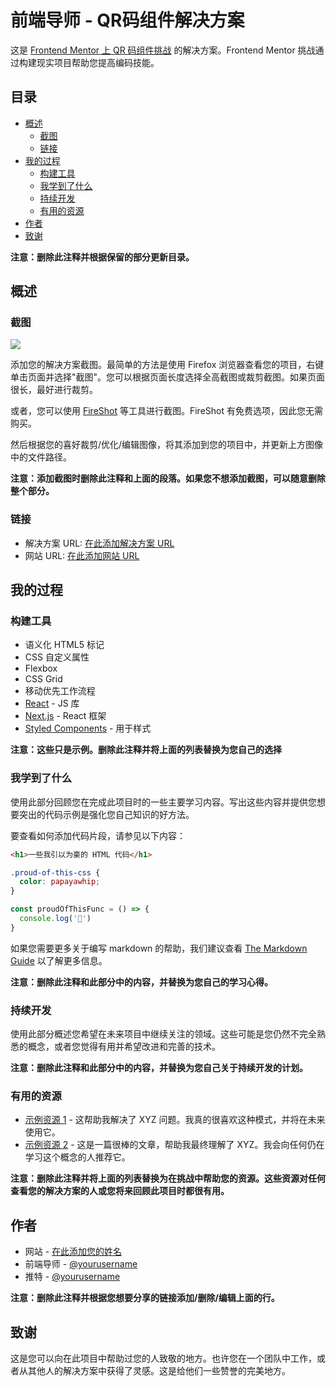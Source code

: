 # 前端导师 - QR码组件解决方案

这是 [Frontend Mentor 上 QR 码组件挑战](https://www.frontendmentor.io/challenges/qr-code-component-iux_sIO_H) 的解决方案。Frontend Mentor 挑战通过构建现实项目帮助您提高编码技能。

## 目录

- [概述](#overview)
  - [截图](#screenshot)
  - [链接](#links)
- [我的过程](#my-process)
  - [构建工具](#built-with)
  - [我学到了什么](#what-i-learned)
  - [持续开发](#continued-development)
  - [有用的资源](#useful-resources)
- [作者](#author)
- [致谢](#acknowledgments)

**注意：删除此注释并根据保留的部分更新目录。**

## 概述

### 截图

![](./screenshot.jpg)

添加您的解决方案截图。最简单的方法是使用 Firefox 浏览器查看您的项目，右键单击页面并选择"截图"。您可以根据页面长度选择全高截图或裁剪截图。如果页面很长，最好进行裁剪。

或者，您可以使用 [FireShot](https://getfireshot.com/) 等工具进行截图。FireShot 有免费选项，因此您无需购买。

然后根据您的喜好裁剪/优化/编辑图像，将其添加到您的项目中，并更新上方图像中的文件路径。

**注意：添加截图时删除此注释和上面的段落。如果您不想添加截图，可以随意删除整个部分。**

### 链接

- 解决方案 URL: [在此添加解决方案 URL](https://your-solution-url.com)
- 网站 URL: [在此添加网站 URL](https://your-live-site-url.com)

## 我的过程

### 构建工具

- 语义化 HTML5 标记
- CSS 自定义属性
- Flexbox
- CSS Grid
- 移动优先工作流程
- [React](https://reactjs.org/) - JS 库
- [Next.js](https://nextjs.org/) - React 框架
- [Styled Components](https://styled-components.com/) - 用于样式

**注意：这些只是示例。删除此注释并将上面的列表替换为您自己的选择**

### 我学到了什么

使用此部分回顾您在完成此项目时的一些主要学习内容。写出这些内容并提供您想要突出的代码示例是强化您自己知识的好方法。

要查看如何添加代码片段，请参见以下内容：

```html
<h1>一些我引以为豪的 HTML 代码</h1>
```
```css
.proud-of-this-css {
  color: papayawhip;
}
```
```js
const proudOfThisFunc = () => {
  console.log('🎉')
}
```

如果您需要更多关于编写 markdown 的帮助，我们建议查看 [The Markdown Guide](https://www.markdownguide.org/) 以了解更多信息。

**注意：删除此注释和此部分中的内容，并替换为您自己的学习心得。**

### 持续开发

使用此部分概述您希望在未来项目中继续关注的领域。这些可能是您仍然不完全熟悉的概念，或者您觉得有用并希望改进和完善的技术。

**注意：删除此注释和此部分中的内容，并替换为您自己关于持续开发的计划。**

### 有用的资源

- [示例资源 1](https://www.example.com) - 这帮助我解决了 XYZ 问题。我真的很喜欢这种模式，并将在未来使用它。
- [示例资源 2](https://www.example.com) - 这是一篇很棒的文章，帮助我最终理解了 XYZ。我会向任何仍在学习这个概念的人推荐它。

**注意：删除此注释并将上面的列表替换为在挑战中帮助您的资源。这些资源对任何查看您的解决方案的人或您将来回顾此项目时都很有用。**

## 作者

- 网站 - [在此添加您的姓名](https://www.your-site.com)
- 前端导师 - [@yourusername](https://www.frontendmentor.io/profile/yourusername)
- 推特 - [@yourusername](https://www.twitter.com/yourusername)

**注意：删除此注释并根据您想要分享的链接添加/删除/编辑上面的行。**

## 致谢

这是您可以向在此项目中帮助过您的人致敬的地方。也许您在一个团队中工作，或者从其他人的解决方案中获得了灵感。这是给他们一些赞誉的完美地方。